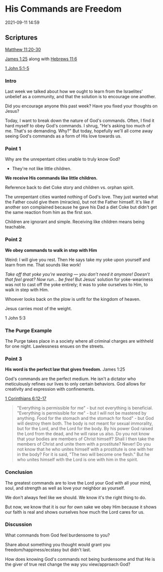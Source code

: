 # His Commands are Freedom
2021-09-11 14:59

## Scriptures
[Matthew 11:20-30](Matthew12.md)

[James 1:25](James1.md#v.25) along with [Hebrews 11:6](Hebrews11#v.6)

[1 John 5:1-5](1John5#v.3)

### Intro
Last week we talked about how we ought to learn from the Israelites' unbelief as a community, and that the solution is to encourage one another.

Did you encourage anyone this past week? Have you fixed your thoughts on Jesus?

Today, I want to break down the nature of God's commands. Often, I find it hard myself to obey God's commands. I shrug, "He's asking too much of me. That's so demanding. Why?" But today, hopefully we'll all come away seeing God's commands as a form of His love towards us.

### Point 1
Why are the unrepentant cities unable to truly know God?
- They're not like little children.

**We receive His commands like little children.**

Reference back to diet Coke story and children vs. orphan spirit.

The unrepentant cities wanted nothing of God's love. They just wanted what the Father could give them (miracles), but not the Father himself. It's like if another son complained because he gave his Dad a diet Coke but didn't get the same reaction from him as the first son.

Children are ignorant and simple. Receiving like children means being teachable.

### Point 2
**We obey commands to walk in step with Him**

Weird: I will give you rest. Then He says take my yoke upon yourself and learn from me. That sounds like work!

_Take off that yoke you’re wearing — you don’t need it anymore! Doesn’t that feel great? Now run… be free!_ But Jesus’ solution for yoke-weariness was not to cast off the yoke entirely; it was to yoke ourselves to Him, to walk in step with Him.

Whoever looks back on the plow is unfit for the kingdom of heaven.

Jesus carries most of the weight.

1 John 5:3

### The Purge Example
The Purge takes place in a society where all criminal charges are withheld for one night. Lawlessness ensues on the streets.

### Point 3
**His word is the perfect law that gives freedom.** James 1:25

God's commands are the perfect medium. He isn't a dictator who meticulously refines our lives to only certain behaviors. God allows for creativity and expression with confinements.

[1 Corinthians 6:12-17](1Cor6)
>"Everything is permissible for me" - but not everything is beneficial. "Everything is permissible for me" - but I will not be mastered by anything. Food for the stomach and the stomach for food" - but God will destroy them both. The body is not meant for sexual immorality, but for the Lord, and the Lord for the body. By his power God raised the Lord from the dead, and he will raise us also. Do you not know that your bodies are members of Christ himself? Shall I then take the members of Christ and unite them with a prostitute? Never! Do you not know that he who unites himself with a prostitute is one with her in the body? For it is said, "The two will become one flesh." But he who unites himself with the Lord is one with him in the spirit.

### Conclusion
The greatest commands are to love the Lord your God with all your mind, soul, and strength as well as love your neighbor as yourself.

We don't always feel like we should. We know it's the right thing to do.

But now, we know that it is our for own sake we obey Him because it shows our faith is real and shows ourselves how much the Lord cares for us.

### Discussion

What commands from God feel burdensome to you?

Share about something you thought would grant you freedom/happiness/ecstasy but didn't last.

How does knowing God's commands not being burdensome and that He is the giver of true rest change the way you view/approach God?